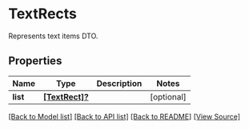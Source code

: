 # TextRects
Represents text items DTO.

## Properties
Name | Type | Description | Notes
------------ | ------------- | ------------- | -------------
**list** | [**[TextRect]?**](TextRect.md) |  | [optional]

[[Back to Model list]](../README.md#documentation-for-models) [[Back to API list]](../README.md#documentation-for-api-endpoints) [[Back to README]](../README.md) [[View Source]](../src/models/TextRects.ts)

